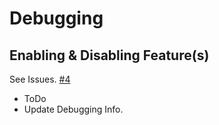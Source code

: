 # Debugging

## Enabling & Disabling Feature(s)

See Issues. [#4](/../../issues/4)

- ToDo
- Update Debugging Info.
